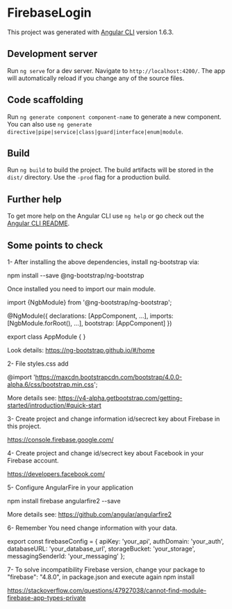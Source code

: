 # FirebaseLogin

This project was generated with [Angular CLI](https://github.com/angular/angular-cli) version 1.6.3.

## Development server

Run `ng serve` for a dev server. Navigate to `http://localhost:4200/`. The app will automatically reload if you change any of the source files.

## Code scaffolding

Run `ng generate component component-name` to generate a new component. You can also use `ng generate directive|pipe|service|class|guard|interface|enum|module`.

## Build

Run `ng build` to build the project. The build artifacts will be stored in the `dist/` directory. Use the `-prod` flag for a production build.

## Further help

To get more help on the Angular CLI use `ng help` or go check out the [Angular CLI README](https://github.com/angular/angular-cli/blob/master/README.md).

## Some points to check

1- After installing the above dependencies, install ng-bootstrap via:

npm install --save @ng-bootstrap/ng-bootstrap

Once installed you need to import our main module.

import {NgbModule} from '@ng-bootstrap/ng-bootstrap';

@NgModule({
  declarations: [AppComponent, ...],
  imports: [NgbModule.forRoot(), ...],
  bootstrap: [AppComponent]
})

export class AppModule {
}

Look details:
https://ng-bootstrap.github.io/#/home

2- File styles.css add

@import 'https://maxcdn.bootstrapcdn.com/bootstrap/4.0.0-alpha.6/css/bootstrap.min.css';

More details see:
https://v4-alpha.getbootstrap.com/getting-started/introduction/#quick-start

3- Create project and change information id/secrect key about Firebase in this project.

https://console.firebase.google.com/

4- Create project and change id/secrect key about Facebook in your Firebase account.

https://developers.facebook.com/

5- Configure AngularFire in your application

npm install firebase angularfire2 --save

More details see:
https://github.com/angular/angularfire2

6- Remember You need change information with your data.

export const firebaseConfig = {
  apiKey: 'your_api',
  authDomain: 'your_auth',
  databaseURL: 'your_database_url',
  storageBucket: 'your_storage',
  messagingSenderId: 'your_messaging'
};

7- To solve incompatibility Firebase version, change your package to "firebase": "4.8.0", in package.json 
and execute again npm install 

https://stackoverflow.com/questions/47927038/cannot-find-module-firebase-app-types-private

